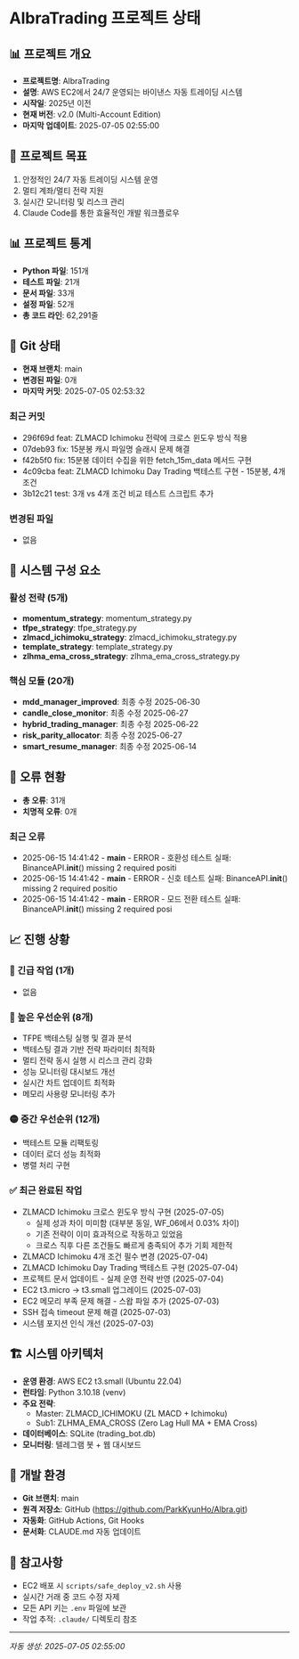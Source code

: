# AlbraTrading 프로젝트 상태

## 📊 프로젝트 개요
- **프로젝트명**: AlbraTrading
- **설명**: AWS EC2에서 24/7 운영되는 바이낸스 자동 트레이딩 시스템
- **시작일**: 2025년 이전
- **현재 버전**: v2.0 (Multi-Account Edition)
- **마지막 업데이트**: 2025-07-05 02:55:00

## 🎯 프로젝트 목표
1. 안정적인 24/7 자동 트레이딩 시스템 운영
2. 멀티 계좌/멀티 전략 지원
3. 실시간 모니터링 및 리스크 관리
4. Claude Code를 통한 효율적인 개발 워크플로우

## 📊 프로젝트 통계
- **Python 파일**: 151개
- **테스트 파일**: 21개
- **문서 파일**: 33개
- **설정 파일**: 52개
- **총 코드 라인**: 62,291줄

## 🔀 Git 상태
- **현재 브랜치**: main
- **변경된 파일**: 0개
- **마지막 커밋**: 2025-07-05 02:53:32

### 최근 커밋
- 296f69d feat: ZLMACD Ichimoku 전략에 크로스 윈도우 방식 적용
- 07deb93 fix: 15분봉 캐시 파일명 슬래시 문제 해결
- f42b5f0 fix: 15분봉 데이터 수집을 위한 fetch_15m_data 메서드 구현
- 4c09cba feat: ZLMACD Ichimoku Day Trading 백테스트 구현 - 15분봉, 4개 조건
- 3b12c21 test: 3개 vs 4개 조건 비교 테스트 스크립트 추가

### 변경된 파일
- 없음

## 🔧 시스템 구성 요소

### 활성 전략 (5개)
- **momentum_strategy**: momentum_strategy.py
- **tfpe_strategy**: tfpe_strategy.py
- **zlmacd_ichimoku_strategy**: zlmacd_ichimoku_strategy.py
- **template_strategy**: template_strategy.py
- **zlhma_ema_cross_strategy**: zlhma_ema_cross_strategy.py

### 핵심 모듈 (20개)
- **mdd_manager_improved**: 최종 수정 2025-06-30
- **candle_close_monitor**: 최종 수정 2025-06-27
- **hybrid_trading_manager**: 최종 수정 2025-06-22
- **risk_parity_allocator**: 최종 수정 2025-06-27
- **smart_resume_manager**: 최종 수정 2025-06-14

## 🚨 오류 현황
- **총 오류**: 31개
- **치명적 오류**: 0개
### 최근 오류
- 2025-06-15 14:41:42 - __main__ - ERROR - 호환성 테스트 실패: BinanceAPI.__init__() missing 2 required positi
- 2025-06-15 14:41:42 - __main__ - ERROR - 신호 테스트 실패: BinanceAPI.__init__() missing 2 required positio
- 2025-06-15 14:41:42 - __main__ - ERROR - 모드 전환 테스트 실패: BinanceAPI.__init__() missing 2 required posi

## 📈 진행 상황

### 🚨 긴급 작업 (1개)
- 없음

### 🔴 높은 우선순위 (8개)
- TFPE 백테스팅 실행 및 결과 분석
- 백테스팅 결과 기반 전략 파라미터 최적화
- 멀티 전략 동시 실행 시 리스크 관리 강화
- 성능 모니터링 대시보드 개선
- 실시간 차트 업데이트 최적화
- 메모리 사용량 모니터링 추가

### 🟡 중간 우선순위 (12개)
- 백테스트 모듈 리팩토링
- 데이터 로더 성능 최적화
- 병렬 처리 구현

### ✅ 최근 완료된 작업
- ZLMACD Ichimoku 크로스 윈도우 방식 구현 (2025-07-05)
  - 실제 성과 차이 미미함 (대부분 동일, WF_06에서 0.03% 차이)
  - 기존 전략이 이미 효과적으로 작동하고 있었음
  - 크로스 직후 다른 조건들도 빠르게 충족되어 추가 기회 제한적
- ZLMACD Ichimoku 4개 조건 필수 변경 (2025-07-04)
- ZLMACD Ichimoku Day Trading 백테스트 구현 (2025-07-04)
- 프로젝트 문서 업데이트 - 실제 운영 전략 반영 (2025-07-04)
- EC2 t3.micro → t3.small 업그레이드 (2025-07-03)
- EC2 메모리 부족 문제 해결 - 스왑 파일 추가 (2025-07-03)
- SSH 접속 timeout 문제 해결 (2025-07-03)
- 시스템 포지션 인식 개선 (2025-07-03)

## 🏗️ 시스템 아키텍처
- **운영 환경**: AWS EC2 t3.small (Ubuntu 22.04)
- **런타임**: Python 3.10.18 (venv)
- **주요 전략**: 
  - Master: ZLMACD_ICHIMOKU (ZL MACD + Ichimoku)
  - Sub1: ZLHMA_EMA_CROSS (Zero Lag Hull MA + EMA Cross)
- **데이터베이스**: SQLite (trading_bot.db)
- **모니터링**: 텔레그램 봇 + 웹 대시보드

## 🔧 개발 환경
- **Git 브랜치**: main
- **원격 저장소**: GitHub (https://github.com/ParkKyunHo/Albra.git)
- **자동화**: GitHub Actions, Git Hooks
- **문서화**: CLAUDE.md 자동 업데이트

## 📝 참고사항
- EC2 배포 시 `scripts/safe_deploy_v2.sh` 사용
- 실시간 거래 중 코드 수정 자제
- 모든 API 키는 `.env` 파일에 보관
- 작업 추적: `.claude/` 디렉토리 참조

---
*자동 생성: 2025-07-05 02:55:00*
